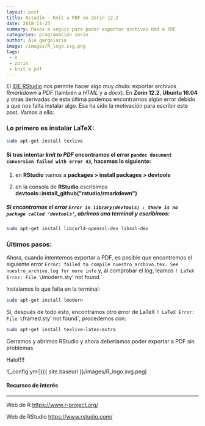 ```yaml
---
layout: post
title: Rstudio - Knit a PDF en Zorin 12.2
date: 2018-11-25
summary: Pasos a seguir para poder exportar archivos Rmd a PDF
categories: programación zorin
author: Ale gargolario
image: /images/R_logo.svg.png
tags:
 - R
 - zorin
 - knit a pdf
---
```


El [IDE RStudio](https:www.rstudio.com) nos permite hacer algo muy chulo: exportar archivos *Rmarkdown* a *PDF* (también a *HTML* y a *docx*). En **Zorin 12.2**, **Ubuntu 16.04** y otras derivadas de esta última podemos encontrarnos algún error debido a que nos falta instalar algo. Esa ha sido la motivación para escribir este post. Vamos a ello:

### Lo primero es instalar LaTeX:

``` bash
sudo apt-get install texlive
```
#### Si tras intentar *knit to PDF* encontramos el error `pandoc document conversion failed with error 43`, hacemos lo siguiente:

1. en **RStudio** vamos a **packages > install packages > devtools**

2. en la consola de **RStudio** escribimos **devtools::install_github("rstudio/rmarkdown")**

##### Si encontramos el error `Error in library(devtools) : there is no package called ‘devtools’`, abrimos una terminal y escribimos:

``` bash
sudo apt-get install libcurl4-openssl-dev libssl-dev
```
### Últimos pasos:

Ahora, cuando intentemos exportar a PDF, es posible que encontremos el siguiente error `Error: failed to compile nuestro_archivo.tex. See nuestro_archivo.log for more info` y, al comprobar el log, leamos `! LaTeX Error: File \`lmodern.sty' not found.`

Instalamos lo que falta en la terminal:

``` bash
sudo apt-get install lmodern
```

Si, después de todo esto, encontramos otro error de LaTeX `! LaTeX Error: File \`framed.sty' not found`, procedemos con:

``` bash
sudo apt-get install texlive-latex-extra
```
Cerramos y abrimos RStudio y ahora deberíamos poder exportar a PDF sin problemas.

Halof!!!

![_config.yml]({{ site.baseurl }}/images/R_logo.svg.png)

#### Recursos de interés
*** 

 Web de R <https://www.r-project.org/>

 Web de RStudio <https://www.rstudio.com/>
